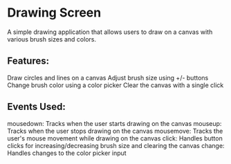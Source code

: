 # Drawing Screen

A simple drawing application that allows users to draw on a canvas with various brush sizes and colors.

## Features:

Draw circles and lines on a canvas
Adjust brush size using +/- buttons
Change brush color using a color picker
Clear the canvas with a single click

## Events Used:

mousedown: Tracks when the user starts drawing on the canvas
mouseup: Tracks when the user stops drawing on the canvas
mousemove: Tracks the user's mouse movement while drawing on the canvas
click: Handles button clicks for increasing/decreasing brush size and clearing the canvas
change: Handles changes to the color picker input

